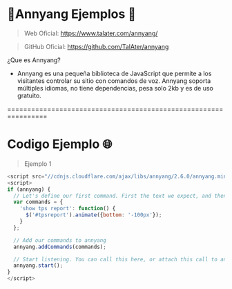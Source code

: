 # 📃Annyang Ejemplos 📃

> Web Oficial: https://www.talater.com/annyang/

> GitHub Oficial: https://github.com/TalAter/annyang


¿Que es Annyang?
- Annyang es una pequeña biblioteca de JavaScript que permite a los visitantes controlar su sitio con comandos de voz.
Annyang soporta múltiples idiomas, no tiene dependencias, pesa solo 2kb y es de uso gratuito.


================================================================



# Codigo Ejemplo 🌐

> Ejemplo 1

```javascript
<script src="//cdnjs.cloudflare.com/ajax/libs/annyang/2.6.0/annyang.min.js"></script>
<script>
if (annyang) {
  // Let's define our first command. First the text we expect, and then the function it should call
  var commands = {
    'show tps report': function() {
      $('#tpsreport').animate({bottom: '-100px'});
    }
  };

  // Add our commands to annyang
  annyang.addCommands(commands);

  // Start listening. You can call this here, or attach this call to an event, button, etc.
  annyang.start();
}
</script>
```



